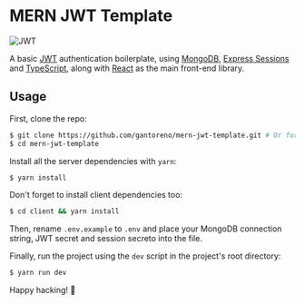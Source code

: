 # MERN JWT Template

![JWT](http://jwt.io/img/badge-compatible.svg)

A basic [JWT](https://jwt.io/) authentication boilerplate, using [MongoDB](https://www.mongodb.com/), [Express Sessions](https://github.com/expressjs/session) and [TypeScript](https://www.typescriptlang.org/), along with [React](https://reactjs.org) as the main front-end library.

## Usage

First, clone the repo:

```sh
$ git clone https://github.com/gantoreno/mern-jwt-template.git # Or fork the project
$ cd mern-jwt-template
```

Install all the server dependencies with `yarn`:

```sh
$ yarn install
```

Don't forget to install client dependencies too:

```sh
$ cd client && yarn install
```

Then, rename `.env.example` to `.env` and place your MongoDB connection string, JWT secret and session secreto into the file.

Finally, run the project using the `dev` script in the project's root directory:

```sh
$ yarn run dev
```

Happy hacking! 🎉️
